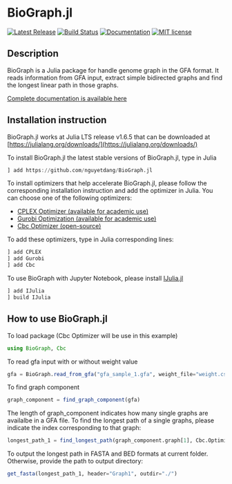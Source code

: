 # BioGraph.jl
[![Latest Release](https://img.shields.io/github/v/release/nguyetdang/BioGraph.jl)](https://github.com/nguyetdang/BioGraph.jl/releases/latest)
[![Build Status](https://img.shields.io/github/workflow/status/nguyetdang/BioGraph.jl/ci_test/main)](https://github.com/nguyetdang/BioGraph.jl/actions?query=workflow%3Aci_test+branch%3Amain)
[![Documentation](https://img.shields.io/badge/docs-stable-blue.svg)](https://nguyetdang.github.io/BioGraph.jl/stable)
[![MIT license](https://img.shields.io/github/license/nguyetdang/BioGraph.jl)](https://github.com/nguyetdang/BioGraph.jl/blob/main/LICENSE)

## Description

BioGraph is a Julia package for handle genome graph in the GFA format. It reads information from GFA input, extract simple bidirected graphs and find the longest linear path in those graphs.

[Complete documentation is available here](https://nguyetdang.github.io/BioGraph.jl/stable)

## Installation instruction
BioGraph.jl works at Julia LTS release v1.6.5 that can be downloaded at [https://julialang.org/downloads/](https://julialang.org/downloads/)

To install BioGraph.jl the latest stable versions of BioGraph.jl, type in Julia

```julia
] add https://github.com/nguyetdang/BioGraph.jl
```

To install optimizers that help accelerate BioGraph.jl, please follow the corresponding installation instruction and add the optimizer in Julia. You can choose one of the following optimizers: 
* [CPLEX Optimizer (available for academic use)](https://www.ibm.com/products/ilog-cplex-optimization-studio)
* [Gurobi Optimization (available for academic use)](https://www.gurobi.com/downloads/end-user-license-agreement-academic/)
* [Cbc Optimizer (open-source)](https://github.com/coin-or/Cbc)

To add these optimizers, type in Julia corresponding lines: 
```julia
] add CPLEX
] add Gurobi
] add Cbc
```

To use BioGraph with Jupyter Notebook, please install [IJulia.jl](https://github.com/JuliaLang/IJulia.jl)
```julia
] add IJulia
] build IJulia
```
## How to use BioGraph.jl

To load package (Cbc Optimizer will be use in this example)
```julia
using BioGraph, Cbc
```

To read gfa input with or without weight value
```julia
gfa = BioGraph.read_from_gfa("gfa_sample_1.gfa", weight_file="weight.csv")
```

To find graph component
```julia
graph_component = find_graph_component(gfa)
```

The length of graph_component indicates how many single graphs are availalbe in a GFA file. To find the longest path of a single graphs, please indicate the index corresponding to that graph:
```julia
longest_path_1 = find_longest_path(graph_component.graph[1], Cbc.Optimizer, is_weighted = true)
```

To output the longest path in FASTA and BED formats at current folder. Otherwise, provide the path to output directory:
```julia
get_fasta(longest_path_1, header="Graph1", outdir="./")
```